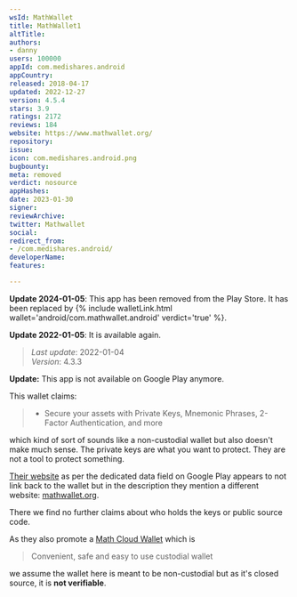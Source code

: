 ```yaml
---
wsId: MathWallet
title: MathWallet1
altTitle: 
authors:
- danny
users: 100000
appId: com.medishares.android
appCountry: 
released: 2018-04-17
updated: 2022-12-27
version: 4.5.4
stars: 3.9
ratings: 2172
reviews: 184
website: https://www.mathwallet.org/
repository: 
issue: 
icon: com.medishares.android.png
bugbounty: 
meta: removed
verdict: nosource
appHashes: 
date: 2023-01-30
signer: 
reviewArchive: 
twitter: Mathwallet
social: 
redirect_from:
- /com.medishares.android/
developerName: 
features: 

---
```


**Update 2024-01-05**: This app has been removed from the Play Store. It has been replaced by {% include walletLink.html wallet='android/com.mathwallet.android' verdict='true' %}.

**Update 2022-01-05**: It is available again.

> *Last update*: 2022-01-04<br>
> *Version*: 4.3.3

**Update:** This app is not available on Google Play anymore.

This wallet claims:

> - Secure your assets with Private Keys, Mnemonic Phrases, 2-Factor Authentication, and more

which kind of sort of sounds like a non-custodial wallet but also doesn't make
much sense. The private keys are what you want to protect. They are not a tool
to protect something.

[Their website](http://www.medishares.org/)
as per the dedicated data field on Google Play appears to not link
back to the wallet but in the description they mention a different website:
[mathwallet.org](https://mathwallet.org).

There we find no further claims about who holds the keys or public source code.

As they also promote a [Math Cloud Wallet](https://mathwallet.org/mathcloud/en/)
which is

> Convenient, safe and easy to use custodial wallet

we assume the wallet here is meant to be non-custodial but as it's closed source,
it is **not verifiable**.
